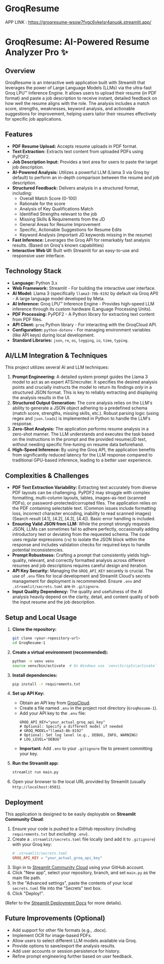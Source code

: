 # GroqResume

APP LINK : https://groqresume-wsow7fvgc6vkelsr4anuqk.streamlit.app/

# GroqResume: AI-Powered Resume Analyzer Pro ✨

## Overview

GroqResume is an interactive web application built with Streamlit that leverages the power of Large Language Models (LLMs) via the ultra-fast Groq LPU™ Inference Engine. It allows users to upload their resume (in PDF format) and paste a job description to receive instant, detailed feedback on how well the resume aligns with the role. The analysis includes a match score, strengths, weaknesses, keyword analysis, and actionable suggestions for improvement, helping users tailor their resumes effectively for specific job applications.

## Features

* **PDF Resume Upload:** Accepts resume uploads in PDF format.
* **Text Extraction:** Extracts text content from uploaded PDFs using PyPDF2.
* **Job Description Input:** Provides a text area for users to paste the target job description.
* **AI-Powered Analysis:** Utilizes a powerful LLM (Llama 3 via Groq by default) to perform an in-depth comparison between the resume and job description.
* **Structured Feedback:** Delivers analysis in a structured format, including:
    * Overall Match Score (0-100)
    * Rationale for the score
    * Analysis of Key Qualifications Match
    * Identified Strengths relevant to the job
    * Missing Skills & Requirements from the JD
    * General Areas for Resume Improvement
    * Specific, Actionable Suggestions for Resume Edits
    * Keyword Analysis (important JD keywords missing in the resume)
* **Fast Inference:** Leverages the Groq API for remarkably fast analysis results. (Based on Groq's known capabilities)
* **Interactive Web UI:** Built with Streamlit for an easy-to-use and responsive user interface.

## Technology Stack

* **Language:** Python 3.x
* **Web Framework:** Streamlit - For building the interactive user interface.
* **AI Model:** Llama 3 (specifically `llama3-70b-8192` by default via Groq API) - A large language model developed by Meta.
* **AI Inference:** Groq LPU™ Inference Engine - Provides high-speed LLM inference through its custom hardware (Language Processing Units). 
* **PDF Processing:** PyPDF2 - A Python library for extracting text content from PDF files.
* **API Client:** `groq` Python library - For interacting with the GroqCloud API.
* **Configuration:** `python-dotenv` - For managing environment variables (like API keys) during local development.
* **Standard Libraries:** `json`, `re`, `os`, `logging`, `io`, `time`, `typing`.

## AI/LLM Integration & Techniques

This project utilizes several AI and LLM techniques:

1.  **Prompt Engineering:** A detailed system prompt guides the Llama 3 model to act as an expert ATS/recruiter. It specifies the desired analysis points and crucially instructs the model to return its findings *only* in a structured JSON format. This is key to reliably extracting and displaying the analysis results in the UI.
2.  **Structured Output Generation:** The core analysis relies on the LLM's ability to generate a JSON object adhering to a predefined schema (match score, strengths, missing skills, etc.). Robust parsing logic (using regex and `json.loads`) is implemented in Python to handle the LLM's response.
3.  **Zero-Shot Analysis:** The application performs resume analysis in a zero-shot manner. The LLM understands and executes the task based on the instructions in the prompt and the provided resume/JD text, without needing specific fine-tuning on resume data beforehand.
4.  **High-Speed Inference:** By using the Groq API, the application benefits from significantly reduced latency for the LLM response compared to traditional GPU-based inference, leading to a better user experience.

## Complexities & Challenges

* **PDF Text Extraction Variability:** Extracting text accurately from diverse PDF layouts can be challenging. PyPDF2 may struggle with complex formatting, multi-column layouts, tables, images-as-text (scanned PDFs), or password-protected/corrupted files. The application relies on the PDF containing selectable text. (Common issues include formatting loss, incorrect character encoding, inability to read scanned images) (Search result [4.1], [4.2], [4.3], [4.4]). Basic error handling is included.
* **Ensuring Valid JSON from LLM:** While the prompt strongly requests JSON, LLMs can sometimes fail to adhere perfectly, occasionally adding introductory text or deviating from the requested schema. The code uses regular expressions (`re`) to isolate the JSON block within the response and includes validation checks for required keys to handle potential inconsistencies.
* **Prompt Robustness:** Crafting a prompt that consistently yields high-quality, relevant, and correctly formatted analysis across different resumes and job descriptions requires careful design and iteration.
* **API Key Security:** Managing the `GROQ_API_KEY` securely is crucial. The use of `.env` files for local development and Streamlit Cloud's secrets management for deployment is recommended. Ensure `.env` and `.streamlit/secrets.toml` are in `.gitignore`.
* **Input Quality Dependency:** The quality and usefulness of the AI analysis heavily depend on the clarity, detail, and content quality of both the input resume and the job description.

## Setup and Local Usage

1.  **Clone the repository:**
    ```bash
    git clone <your-repository-url>
    cd GroqResume-1
    ```
2.  **Create a virtual environment (recommended):**
    ```bash
    python -m venv venv
    source venv/bin/activate  # On Windows use `venv\Scripts\activate`
    ```
3.  **Install dependencies:**
    ```bash
    pip install -r requirements.txt
    ```
   
4.  **Set up API Key:**
    * Obtain an API key from [GroqCloud](https://console.groq.com/keys).
    * Create a file named `.env` in the project root directory (`GroqResume-1`).
    * Add your API key to the `.env` file:
        ```env
        GROQ_API_KEY="your_actual_groq_api_key"
        # Optional: Specify a different model if needed
        # GROQ_MODEL="llama3-8b-8192"
        # Optional: Set log level (e.g., DEBUG, INFO, WARNING)
        # LOG_LEVEL="DEBUG"
        ```
    * **Important:** Add `.env` to your `.gitignore` file to prevent committing your key.
5.  **Run the Streamlit app:**
    ```bash
    streamlit run main.py
    ```
   
6.  Open your browser to the local URL provided by Streamlit (usually `http://localhost:8501`).

## Deployment

This application is designed to be easily deployable on **Streamlit Community Cloud**:

1.  Ensure your code is pushed to a GitHub repository (including `requirements.txt` but *excluding* `.env`).
2.  Create a `.streamlit/secrets.toml` file locally (and add it to `.gitignore`) with your Groq key:
    ```toml
    # .streamlit/secrets.toml
    GROQ_API_KEY = "your_actual_groq_api_key"
    ```
3.  Sign in to [Streamlit Community Cloud](https://share.streamlit.io/) using your GitHub account.
4.  Click "New app", select your repository, branch, and set `main.py` as the main file path.
5.  In the "Advanced settings", paste the contents of your local `secrets.toml` file into the "Secrets" text box.
6.  Click "Deploy!".

(Refer to the [Streamlit Deployment Docs](https://docs.streamlit.io/deploy/streamlit-community-cloud/deploy-your-app) for more details).

## Future Improvements (Optional)

* Add support for other file formats (e.g., .docx).
* Implement OCR for image-based PDFs.
* Allow users to select different LLM models available via Groq.
* Provide options to save/export the analysis results.
* Add user accounts or session persistence for history.
* Refine prompt engineering further based on user feedback.
